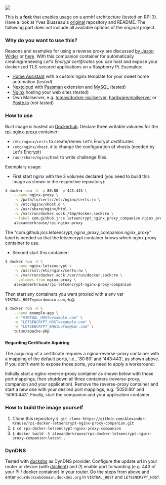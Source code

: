 [![](https://img.shields.io/docker/pulls/alexanderkrause/rpi-letsencrypt-nginx-proxy-companion.svg)](https://hub.docker.com/r/alexanderkrause/rpi-letsencrypt-nginx-proxy-companion "Click to view the image on Docker Hub")

This is a [**fork**](https://github.com/Alexander-Krause/rpi-docker-letsencrypt-nginx-proxy-companion) that enables usage on a armhf architecture (tested on RPI 3). Have a look at Yves Blusseau's [original](https://github.com/JrCs/docker-letsencrypt-nginx-proxy-companion) repository and README. The following part does not include all available options of the original project.

### Why do you want to use this?
Reasons and examples for using a reverse proxy are discussed [by Jason Wilder](http://jasonwilder.com/blog/2014/03/25/automated-nginx-reverse-proxy-for-docker/) or [here](https://stackoverflow.com/a/366212/3250397).
With this companion container for automatically creating/renewing *Let's Encrypt certificates* you can host and expose your dockerized TLS-secured applications on a Raspberry Pi. Examples:

* [Home Assistant](https://www.home-assistant.io/) with a custom nginx template for your sweet home automation (*tested*)
* [Nextcloud](https://github.com/nextcloud/docker) with [Passman](https://github.com/nextcloud/passman) extension and [MySQL](https://github.com/hypriot/rpi-mysql) (*tested*)
* [Nginx](https://github.com/armhf-docker-library/nginx) hosting your web sites (*tested*)
* Own Mailserver, e.g. [tomav/docker-mailserver](https://github.com/tomav/docker-mailserver), [hardware/mailserver](https://github.com/hardware/mailserver) or [Poste.io](https://poste.io/) (*not tested*)

### How to use
Built image is hosted on [Dockerhub](https://hub.docker.com/r/alexanderkrause/rpi-letsencrypt-nginx-proxy-companion). Declare three writable volumes for the [rpi-nginx-proxy](https://github.com/Alexander-Krause/rpi-nginx-proxy) container:
* `/etc/nginx/certs` to create/renew Let's Encrypt certificates
* `/etc/nginx/vhost.d` to change the configuration of vhosts (needed by Let's Encrypt)
* `/usr/share/nginx/html` to write challenge files.

Exemplary usage:

* First start nginx with the 3 volumes declared (you need to build this image as shown in the respective repository):
```bash
$ docker run -d -p 80:80 -p 443:443 \
    --name nginx-proxy \
    -v /path/to/certs:/etc/nginx/certs:ro \
    -v /etc/nginx/vhost.d \
    -v /usr/share/nginx/html \
    -v /var/run/docker.sock:/tmp/docker.sock:ro \
    --label com.github.jrcs.letsencrypt_nginx_proxy_companion.nginx_proxy \
    alexanderkrause/rpi-nginx-proxy
```
The "com.github.jrcs.letsencrypt_nginx_proxy_companion.nginx_proxy" label is needed so that the letsencrypt container knows which nginx proxy container to use.

* Second start this container:
```bash
$ docker run -d \
    --name nginx-letsencrypt \
    -v /usr/ssl:/etc/nginx/certs:rw \
    -v /var/run/docker.sock:/var/run/docker.sock:ro \
    --volumes-from nginx-proxy \
    alexanderkrause/rpi-letsencrypt-nginx-proxy-companion
```

Then start any containers you want proxied with a env var `VIRTUAL_HOST=yourdomain.com`, e.g.

```bash
$ docker run -d \
    --name example-app \
    -e "VIRTUAL_HOST=example.com" \
    -e "LETSENCRYPT_HOST=example.com" \
    -e "LETSENCRYPT_EMAIL=foo@bar.com" \
    tutum/apache-php
```

#### Regarding Certificate Aquiring
The acquiring of a certificate requires a nginx-reverse-proxy container with a mapping of the default ports, i.e.,  '80:80' and '443:443', as shown above. If you don't want to expose those ports, you need to apply a workaround:

Initially start a nginx-reverse-proxy container as shown below with those port mappings, then shutdown all three containers (reverse-proxy, companion and your application). Remove the reverse-proxy container and start a new one with your desired port mappings, e.g. '5050:80' and '5060:443'. Finally, start the companion and your application container.

### How to build the image yourself
1. Clone this repository `$ git clone https://github.com/Alexander-Krause/rpi-docker-letsencrypt-nginx-proxy-companion.git`
2. `$ cd rpi-docker-letsencrypt-nginx-proxy-companion`
3. `$ docker build -t alexanderkrause/rpi-docker-letsencrypt-nginx-proxy-companion:latest .`

### DynDNS
Tested with [duckdns](https://www.duckdns.org) as DynDNS provider. Configure the update url in your router or device (with [ddclient](https://sourceforge.net/p/ddclient/wiki/Home/)) and (!) enable port forwarding (e.g. 443 of your Pi / docker container) in your router. Do the steps from above and enter `yourducksubdomain.duckdns.org` in `VIRTUAL_HOST` and `LETSENCRYPT_HOST`.
